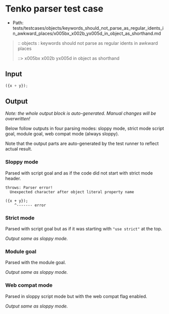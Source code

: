 # Tenko parser test case

- Path: tests/testcases/objects/keywords_should_not_parse_as_regular_idents_in_awkward_places/x005bx_x002b_yx005d_in_object_as_shorthand.md

> :: objects : keywords should not parse as regular idents in awkward places
>
> ::> x005bx x002b yx005d in object as shorthand

## Input

`````js
({x + y});
`````

## Output

_Note: the whole output block is auto-generated. Manual changes will be overwritten!_

Below follow outputs in four parsing modes: sloppy mode, strict mode script goal, module goal, web compat mode (always sloppy).

Note that the output parts are auto-generated by the test runner to reflect actual result.

### Sloppy mode

Parsed with script goal and as if the code did not start with strict mode header.

`````
throws: Parser error!
  Unexpected character after object literal property name

({x + y});
    ^------- error
`````

### Strict mode

Parsed with script goal but as if it was starting with `"use strict"` at the top.

_Output same as sloppy mode._

### Module goal

Parsed with the module goal.

_Output same as sloppy mode._

### Web compat mode

Parsed in sloppy script mode but with the web compat flag enabled.

_Output same as sloppy mode._
